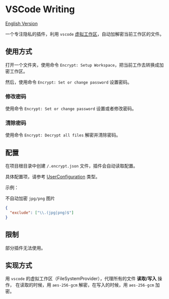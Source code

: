 # VSCode Writing

[English Version](./README.en.md)

一个专注隐私的插件，利用 `vscode` [虚拟工作区][virtual-workspace]，自动加解密当前工作区的文件。

## 使用方式

打开一个文件夹，使用命令 `Encrypt: Setup Workspace`，把当前工作去转换成加密工作区。

然后，使用命令 `Encrypt: Set or change password` 设置密码。

### 修改密码

使用命令 `Encrypt: Set or change password` 设置或者修改密码。

### 清除密码

使用命令 `Encrypt: Decrypt all files` 解密并清除密码。

## 配置

在项目根目录中创建 `/.encrypt.json` 文件，插件会自动读取配置。

具体配置项，请参考 [UserConfiguration](./src/configuration.ts) 类型。

示例：

不自动加密 `jpg/png` 图片

```json
{
  "exclude": ["\\.(jpg|png)$"]
}
```

## 限制

部分插件无法使用。

## 实现方式

用 `vscode` 的虚拟工作区（FileSystemProvider），代理所有的文件 **读取/写入** 操作，
在读取的时候，用 `aes-256-gcm` 解密，在写入的时候，用 `aes-256-gcm` 加密。

[virtual-workspace]: https://code.visualstudio.com/api/extension-guides/virtual-workspaces
